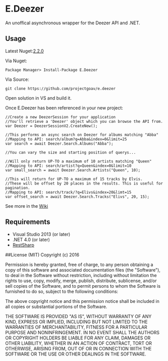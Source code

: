 # E.Deezer
An unoffical asynchronous wrapper for the Deezer API and .NET.

## Usage

Latest Nuget:[2.2.0](http://nuget.org/packages/e.deezer)

Via Nuget:
```
Package Manager> Install-Package E.Deezer
```

Via Source: 
```
git clone https://github.com/projectgoav/e.deezer
```

Open solution in VS and build it.


Once E.Deezer has been referenced in your new project:
 ```
 //Create a new DeezerSession for your application
 //You'll retrieve a 'Deezer' object which you can browse the API from.
 var Deezer = DeezerSessionV2.CreateNew();
 
 //This performs an async search on Deezer for albums matching "Abba"
 //Mapping to API: search/album?q=Abba&index=0&limit=25
 var search = await Deezer.Search.Albums("Abba");
 
 //You can vary the size and starting position of querys...

 //Will only return UP-TO a maximum of 10 artists matching "Queen"
 //Mapping to API: search/artist?q=Queen&index=0&limit=10
 var small_search = await Deezer.Search.Artists("Queen", 10);

 //This will return for UP-TO a maximum of 15 tracks by Elvis. 
 //These will be offset by 20 places in the results. This is useful for pagination.
 //Mapping to API: search/track/?q=Elivs&index=20&limt=15
 var offset_search = await Deezer.Search.Tracks("Elivs", 20, 15);
 ```

See more in the [Wiki](http://github.com/projectgoav/E.Deezer/wiki)


## Requirements
- Visual Studio 2013 (or later)
- .NET 4.0 (or later)
- [RestSharp](http://restsharp.org/)


##License
(MIT)
Copyright (c) 2016

Permission is hereby granted, free of charge, to any person obtaining a copy
of this software and associated documentation files (the "Software"), to deal
in the Software without restriction, including without limitation the rights
to use, copy, modify, merge, publish, distribute, sublicense, and/or sell
copies of the Software, and to permit persons to whom the Software is
furnished to do so, subject to the following conditions:

The above copyright notice and this permission notice shall be included in
all copies or substantial portions of the Software.

THE SOFTWARE IS PROVIDED "AS IS", WITHOUT WARRANTY OF ANY KIND, EXPRESS OR
IMPLIED, INCLUDING BUT NOT LIMITED TO THE WARRANTIES OF MERCHANTABILITY,
FITNESS FOR A PARTICULAR PURPOSE AND NONINFRINGEMENT.  IN NO EVENT SHALL THE
AUTHORS OR COPYRIGHT HOLDERS BE LIABLE FOR ANY CLAIM, DAMAGES OR OTHER
LIABILITY, WHETHER IN AN ACTION OF CONTRACT, TORT OR OTHERWISE, ARISING FROM,
OUT OF OR IN CONNECTION WITH THE SOFTWARE OR THE USE OR OTHER DEALINGS IN
THE SOFTWARE.
